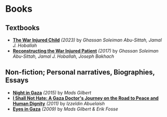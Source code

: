 # Books


## Textbooks 
- [**The War Injured Child**](https://link.springer.com/book/10.1007/978-3-031-28613-1) _(2023)_ by _Ghassan Soleiman Abu-Sittah, Jamal J. Hoballah_
- [**Reconstructing the War Injured Patient**](https://link.springer.com/book/10.1007/978-3-319-56887-4) _(2017)_ by _Ghassan Soleiman Abu-Sittah, Jamal J. Hoballah, Joseph Bakhach_


## Non-fiction; Personal narratives, Biographies, Essays
- [**Night in Gaza**](https://www.middleeasteye.net/features/book-review-night-gaza-dr-mads-gilbert) _(2015)_ by _Mads Gilbert_
- [**I Shall Not Hate: A Gaza Doctor's Journey on the Road to Peace and Human Dignity**](https://en.wikipedia.org/wiki/I_Shall_Not_Hate) _(2011)_ by _Izzeldin Abuelaish_
- [**Eyes in Gaza**](https://www.goodreads.com/book/show/7994623-eyes-in-gaza) _(2009)_ by _Mads Gilbert & Erik Fosse_

